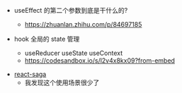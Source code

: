 -   useEffect 的第二个参数到底是干什么的?

    -   https://zhuanlan.zhihu.com/p/84697185

*   hook 全局的 state 管理

    -   useReducer useState useContext
    -   https://codesandbox.io/s/l2v4x8kx09?from-embed

-   [react-saga](https://www.valentinog.com/blog/redux/ 'Writing your first Redux Saga')
    -   我发现这个使用场景很少了
